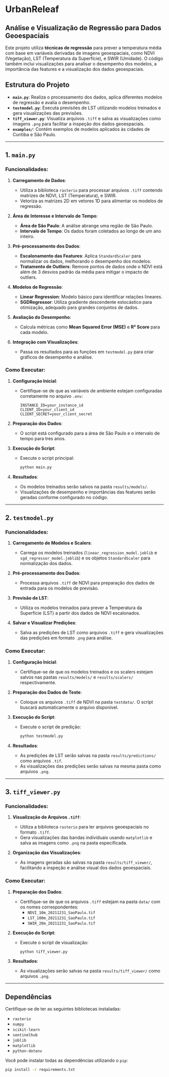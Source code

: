 # UrbanReleaf

## Análise e Visualização de Regressão para Dados Geoespaciais

Este projeto utiliza **técnicas de regressão** para prever a temperatura média com base em variáveis derivadas de imagens geoespaciais, como NDVI (Vegetação), LST (Temperatura da Superfície), e SWIR (Umidade). O código também inclui visualizações para analisar o desempenho dos modelos, a importância das features e a visualização dos dados geoespaciais.

## Estrutura do Projeto

- **`main.py`**: Realiza o processamento dos dados, aplica diferentes modelos de regressão e avalia o desempenho.
- **`testmodel.py`**: Executa previsões de LST utilizando modelos treinados e gera visualizações das previsões.
- **`tiff_viewer.py`**: Visualiza arquivos `.tiff` e salva as visualizações como imagens `.png` para facilitar a inspeção dos dados geoespaciais.
- **`examples/`**: Contém exemplos de modelos aplicados às cidades de Curitiba e São Paulo.

---

## 1. `main.py`

### Funcionalidades:
1. **Carregamento de Dados**:
   - Utiliza a biblioteca `rasterio` para processar arquivos `.tiff` contendo matrizes de NDVI, LST (Temperatura), e SWIR.
   - Vetoriza as matrizes 2D em vetores 1D para alimentar os modelos de regressão.
   
2. **Área de Interesse e Intervalo de Tempo**:
   - **Área de São Paulo**: A análise abrange uma região de São Paulo.
   - **Intervalo de Tempo**: Os dados foram coletados ao longo de um ano inteiro.

3. **Pré-processamento dos Dados**:
   - **Escalonamento das Features**: Aplica `StandardScaler` para normalizar os dados, melhorando o desempenho dos modelos.
   - **Tratamento de Outliers**: Remove pontos de dados onde o NDVI está além de 3 desvios padrão da média para mitigar o impacto de outliers.

4. **Modelos de Regressão**:
   - **Linear Regression**: Modelo básico para identificar relações lineares.
   - **SGDRegressor**: Utiliza gradiente descendente estocástico para otimização, adequado para grandes conjuntos de dados.

5. **Avaliação do Desempenho**:
   - Calcula métricas como **Mean Squared Error (MSE)** e **R² Score** para cada modelo.

6. **Integração com Visualizações**:
   - Passa os resultados para as funções em `testmodel.py` para criar gráficos de desempenho e análise.

### Como Executar:
1. **Configuração Inicial**:
   - Certifique-se de que as variáveis de ambiente estejam configuradas corretamente no arquivo `.env`:
     ```env
     INSTANCE_ID=your_instance_id
     CLIENT_ID=your_client_id
     CLIENT_SECRET=your_client_secret
     ```

2. **Preparação dos Dados**:
   - O script está configurado para a área de São Paulo e o intervalo de tempo para tres anos.

3. **Execução do Script**:
   - Execute o script principal:
     ```bash
     python main.py
     ```

4. **Resultados**:
   - Os modelos treinados serão salvos na pasta `results/models/`.
   - Visualizações de desempenho e importâncias das features serão geradas conforme configurado no código.

---

## 2. `testmodel.py`

### Funcionalidades:
1. **Carregamento de Modelos e Scalers**:
   - Carrega os modelos treinados (`linear_regression_model.joblib` e `sgd_regressor_model.joblib`) e os objetos `StandardScaler` para normalização dos dados.
   
2. **Pré-processamento dos Dados**:
   - Processa arquivos `.tiff` de NDVI para preparação dos dados de entrada para os modelos de previsão.
   
3. **Previsão de LST**:
   - Utiliza os modelos treinados para prever a Temperatura da Superfície (LST) a partir dos dados de NDVI escalonados.
   
4. **Salvar e Visualizar Predições**:
   - Salva as predições de LST como arquivos `.tiff` e gera visualizações das predições em formato `.png` para análise.

### Como Executar:
1. **Configuração Inicial**:
   - Certifique-se de que os modelos treinados e os scalers estejam salvos nas pastas `results/models/` e `results/scalers/` respectivamente.
   
2. **Preparação dos Dados de Teste**:
   - Coloque os arquivos `.tiff` de NDVI na pasta `testdata/`. O script buscará automaticamente o arquivo disponível.
   
3. **Execução do Script**:
   - Execute o script de predição:
     ```bash
     python testmodel.py
     ```
   
4. **Resultados**:
   - As predições de LST serão salvas na pasta `results/predictions/` como arquivos `.tif`.
   - As visualizações das predições serão salvas na mesma pasta como arquivos `.png`.

---

## 3. `tiff_viewer.py`

### Funcionalidades:
1. **Visualização de Arquivos `.tiff`**:
   - Utiliza a biblioteca `rasterio` para ler arquivos geoespaciais no formato `.tiff`.
   - Gera visualizações das bandas individuais usando `matplotlib` e salva as imagens como `.png` na pasta especificada.

2. **Organização das Visualizações**:
   - As imagens geradas são salvas na pasta `results/tiff_viewer/`, facilitando a inspeção e análise visual dos dados geoespaciais.

### Como Executar:
1. **Preparação dos Dados**:
   - Certifique-se de que os arquivos `.tiff` estejam na pasta `data/` com os nomes correspondentes:
     - `NDVI_10m_20211231_SaoPaulo.tif`
     - `LST_100m_20211231_SaoPaulo.tif`
     - `SWIR_20m_20211231_SaoPaulo.tif`
   
2. **Execução do Script**:
   - Execute o script de visualização:
     ```bash
     python tiff_viewer.py
     ```
   
3. **Resultados**:
   - As visualizações serão salvas na pasta `results/tiff_viewer/` como arquivos `.png`.

---

## Dependências

Certifique-se de ter as seguintes bibliotecas instaladas:

- `rasterio`
- `numpy`
- `scikit-learn`
- `sentinelhub`
- `joblib`
- `matplotlib`
- `python-dotenv`

Você pode instalar todas as dependências utilizando o `pip`:

```bash
pip install -r requirements.txt